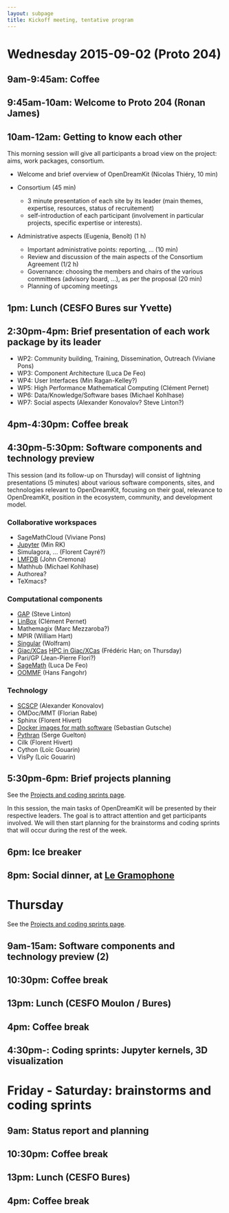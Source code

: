 ```yaml
---
layout: subpage
title: Kickoff meeting, tentative program
---
```


# Wednesday 2015-09-02 (Proto 204)

## 9am-9:45am: Coffee

## 9:45am-10am: Welcome to Proto 204 (Ronan James)

## 10am-12am: Getting to know each other

This morning session will give all participants a broad view
on the project: aims, work packages, consortium.

- Welcome and brief overview of OpenDreamKit (Nicolas Thiéry, 10 min)

- Consortium (45 min)
  - 3 minute presentation of each site by its leader
    (main themes, expertise, resources, status of recruitement)
  - self-introduction of each participant (involvement in
    particular projects, specific expertise or interests).

- Administrative aspects (Eugenia, Benoît) (1 h)
  - Important administrative points: reporting, ... (10 min)
  - Review and discussion of the main aspects of the Consortium
    Agreement (1/2 h)
  - Governance: choosing the members and chairs of the various
    committees (advisory board, ...), as per the proposal (20 min)
  - Planning of upcoming meetings

## 1pm: Lunch (CESFO Bures sur Yvette)

## 2:30pm-4pm: Brief presentation of each work package by its leader

  - WP2: Community building, Training, Dissemination, Outreach (Viviane Pons)
  - WP3: Component Architecture (Luca De Feo)
  - WP4: User Interfaces (Min Ragan-Kelley?)
  - WP5: High Performance Mathematical Computing (Clément Pernet)
  - WP6: Data/Knowledge/Software bases (Michael Kohlhase)
  - WP7: Social aspects (Alexander Konovalov? Steve Linton?)

## 4pm-4:30pm: Coffee break

## 4:30pm-5:30pm: Software components and technology preview

This session (and its follow-up on Thursday) will consist of lightning
presentations (5 minutes) about various software components, sites,
and technologies relevant to OpenDreamKit, focusing on their goal,
relevance to OpenDreamKit, position in the ecosystem, community, and
development model.

### Collaborative workspaces

- SageMathCloud (Viviane Pons)
- [Jupyter](../Software/Jupyter.md) (Min RK)
- Simulagora, ... (Florent Cayré?)
- [LMFDB](http://homepages.warwick.ac.uk/staff/J.E.Cremona/lmfdb_talk.pdf) (John Cremona)
- Mathhub (Michael Kohlhase)
- Authorea?
- TeXmacs?

### Computational components

- [GAP](../Software/GAP.pdf) (Steve Linton)
- [LinBox](../Software/LinBox.pdf) (Clément Pernet)
- Mathemagix (Marc Mezzaroba?)
- MPIR (William Hart)
- [Singular](../Software/Singular.pdf) (Wolfram)
- [Giac/XCas](../Software/giac-general.pdf) [HPC in Giac/XCas](../Software/giac-polynomials.pdf) (Frédéric Han; on Thursday)
- Pari/GP (Jean-Pierre Flori?)
- [SageMath](../Software/SageMath.md) (Luca De Feo)
- [OOMMF](../Software/OOMMF.pdf) (Hans Fangohr)

### Technology

- [SCSCP](../Software/scscp_demo.txt) (Alexander Konovalov)
- OMDoc/MMT (Florian Rabe)
- Sphinx (Florent Hivert)
- [Docker images for math software](../Software/Docker.pdf) (Sebastian Gutsche)
- [Pythran](../Software/Pythran.pdf) (Serge Guelton)
- Cilk (Florent Hivert)
- Cython (Loïc Gouarin)
- VisPy (Loïc Gouarin)

## 5:30pm-6pm: Brief projects planning

See the [Projects and coding sprints page](/meetings/2015-09-02-Kickoff/projects).

In this session, the main tasks of OpenDreamKit will be presented by
their respective leaders. The goal is to attract attention and get
participants involved. We will then start planning for the brainstorms
and coding sprints that will occur during the rest of the week.

## 6pm: Ice breaker

## 8pm: Social dinner, at [Le Gramophone](http://www.legramophone.net/)

# Thursday

See the [Projects and coding sprints page](/meetings/2015-09-02-Kickoff/projects).

## 9am-15am: Software components and technology preview (2)

## 10:30pm: Coffee break

## 13pm: Lunch (CESFO Moulon / Bures)

## 4pm: Coffee break

## 4:30pm-: Coding sprints: Jupyter kernels, 3D visualization

# Friday - Saturday: brainstorms and coding sprints

## 9am: Status report and planning

## 10:30pm: Coffee break

## 13pm: Lunch (CESFO Bures)

## 4pm: Coffee break
